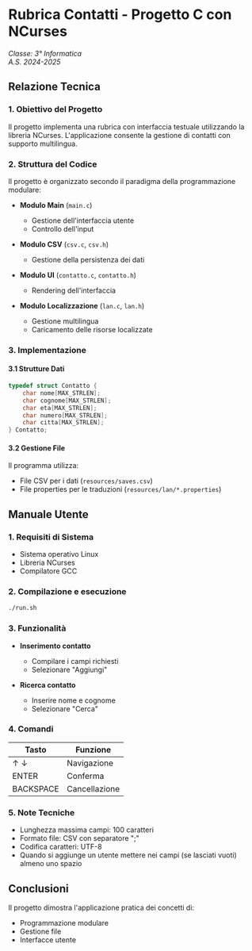 # Rubrica Contatti - Progetto C con NCurses
*Classe: 3° Informatica*  
*A.S. 2024-2025*

## Relazione Tecnica

### 1. Obiettivo del Progetto
Il progetto implementa una rubrica con interfaccia testuale utilizzando la libreria NCurses. L'applicazione consente la gestione di contatti con supporto multilingua.

### 2. Struttura del Codice
Il progetto è organizzato secondo il paradigma della programmazione modulare:

- **Modulo Main** (`main.c`)
  - Gestione dell'interfaccia utente
  - Controllo dell'input

- **Modulo CSV** (`csv.c`, `csv.h`)
  - Gestione della persistenza dei dati

- **Modulo UI** (`contatto.c`, `contatto.h`)
  - Rendering dell'interfaccia

- **Modulo Localizzazione** (`lan.c`, `lan.h`)
  - Gestione multilingua
  - Caricamento delle risorse localizzate

### 3. Implementazione
#### 3.1 Strutture Dati
```c
typedef struct Contatto {
    char nome[MAX_STRLEN];
    char cognome[MAX_STRLEN];
    char eta[MAX_STRLEN];
    char numero[MAX_STRLEN];
    char citta[MAX_STRLEN];
} Contatto;
```

#### 3.2 Gestione File
Il programma utilizza:
- File CSV per i dati (`resources/saves.csv`)
- File properties per le traduzioni (`resources/lan/*.properties`)

## Manuale Utente

### 1. Requisiti di Sistema
- Sistema operativo Linux
- Libreria NCurses
- Compilatore GCC

### 2. Compilazione e esecuzione
```bash
./run.sh
```

### 3. Funzionalità
- **Inserimento contatto**
  - Compilare i campi richiesti
  - Selezionare "Aggiungi"

- **Ricerca contatto**
  - Inserire nome e cognome
  - Selezionare "Cerca"

### 4. Comandi
| Tasto | Funzione |
|-------|----------|
| ↑ ↓   | Navigazione |
| ENTER | Conferma |
| BACKSPACE | Cancellazione |

### 5. Note Tecniche
- Lunghezza massima campi: 100 caratteri
- Formato file: CSV con separatore ";"
- Codifica caratteri: UTF-8
- Quando si aggiunge un utente mettere nei campi (se lasciati vuoti) almeno uno spazio

## Conclusioni
Il progetto dimostra l'applicazione pratica dei concetti di:
- Programmazione modulare
- Gestione file
- Interfacce utente
